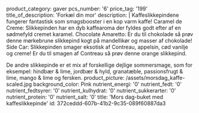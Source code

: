 product_category: gaver
pcs_number: '6'
price_tag: '199'
title_of_description: 'Forkæl din mor'
description: |
  Kaffeslikkepindene fungerer fantastisk som smagsbooster i en kop varm kaffe!  Caramel de Creme: Slikkepinden har en dyb kaffearoma der fyldes godt efter af en sødmefyld cremet karamel. Chocolate Amaretto: Er du til chokolade så prøv denne mørkebrune slikkepind kogt på mandellikør og masser af chokolade! Side Car: Slikkepinden smager eksotisk af Contreau, appelsin, cød vanilje og creme! Er du til smagen af Contreau så prøv denne orange slikkepind.
  
  De andre slikkepinde er et mix af forskellige dejlige sommersmage, som for eksempel: hindbær & lime, jordbær & hyld, granatæble, passionsfrugt & lime, mango & lime og fersken.
product_picture: /assets/morsdag_kaffe-scaled.jpg
background_color: Pink
nutrient_energi: '0'
nutrient_fedt: '0'
nutrient_fedtsyrer: '0'
nutrient_kulhydrat: '0'
nutrient_sukkerarter: '0'
nutrient_protein: '0'
nutrient_salt: '0'
title: 'Mors dag-buket med kaffeslikkepinde'
id: 372ceddd-607b-41b2-9c35-089f60887da3
